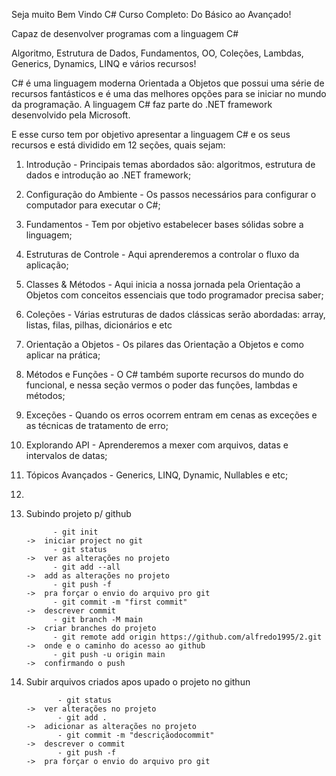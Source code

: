 Seja muito Bem Vindo C# Curso Completo: Do Básico ao Avançado!

Capaz de desenvolver programas com a linguagem C#

Algoritmo, Estrutura de Dados, Fundamentos, OO, Coleções, Lambdas, Generics, Dynamics, LINQ e vários recursos!

C# é uma linguagem moderna Orientada a Objetos que possui uma série de recursos fantásticos e é uma das melhores opções para se iniciar no mundo da programação. A linguagem C# faz parte do .NET framework desenvolvido pela Microsoft.


E esse curso tem por objetivo apresentar a linguagem C# e os seus recursos e está dividido em 12 seções, quais sejam:

1) Introdução - Principais temas abordados são: algoritmos, estrutura de dados e introdução ao .NET framework;

2) Configuração do Ambiente - Os passos necessários para configurar o computador para executar o C#;

3) Fundamentos - Tem por objetivo estabelecer bases sólidas sobre a linguagem;

4) Estruturas de Controle - Aqui aprenderemos a controlar o fluxo da aplicação;

5) Classes & Métodos - Aqui inicia a nossa jornada pela Orientação a Objetos com conceitos essenciais que todo programador precisa saber;

6) Coleções - Várias estruturas de dados clássicas serão abordadas: array, listas, filas, pilhas, dicionários e etc

7) Orientação a Objetos - Os pilares das Orientação a Objetos e como aplicar na prática;

8) Métodos e Funções - O C# também suporte recursos do mundo do funcional, e nessa seção vermos o poder das funções, lambdas e métodos;

9) Exceções - Quando os erros ocorrem entram em cenas as exceções e as técnicas de tratamento de erro;

10) Explorando API - Aprenderemos a mexer com arquivos, datas e intervalos de datas;

11) Tópicos Avançados - Generics, LINQ, Dynamic, Nullables e etc;
12) 

12) Subindo projeto p/ github

              - git init                                                     ->  iniciar project no git
              - git status                                                   ->  ver as alterações no projeto
              - git add --all                                                ->  add as alterações no projeto                                         
              - git push -f                                                  ->  pra forçar o envio do arquivo pro git
              - git commit -m "first commit"                                 ->  descrever commit
              - git branch -M main                                           ->  criar branches do projeto
              - git remote add origin https://github.com/alfredo1995/2.git   ->  onde e o caminho do acesso ao github
              - git push -u origin main                                      ->  confirmando o push



2) Subir arquivos criados apos upado o projeto no githun

              - git status                                                   ->  ver alterações no projeto
              - git add .                                                    ->  adicionar as alterações no projeto
              - git commit -m "descriçãodocommit"                            ->  descrever o commit
              - git push -f                                                  ->  pra forçar o envio do arquivo pro git
